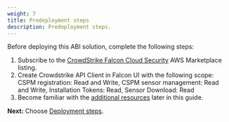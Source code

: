 ```yaml
---
weight: 7
title: Predeployment steps
description: Predeployment steps.
---
```


Before deploying this ABI solution, complete the following steps:

1. Subscribe to the [CrowdStrike Falcon Cloud Security](https://aws.amazon.com/marketplace/pp/prodview-l6ti2ml2i2g6y?ref_=esp&feature_=FeaturedProducts) AWS Marketplace listing.
2. Create Crowdstrike API Client in Falcon UI with the following scope: CSPM registration: Read and Write, CSPM sensor management: Read and Write, Installation Tokens: Read, Sensor Download: Read
3. Become familiar with the [additional resources](/additional-resources/index.html) later in this guide.

**Next:** Choose [Deployment steps](/deployment-steps/index.html).